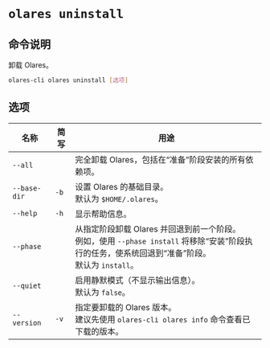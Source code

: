 # `olares uninstall`

## 命令说明
卸载 Olares。

```bash
olares-cli olares uninstall [选项]
```

## 选项

| 名称           | 简写   | 用途                                                                                                     |
|--------------|------|--------------------------------------------------------------------------------------------------------|
| `--all`      |      | 完全卸载 Olares，包括在“准备”阶段安装的所有依赖项。                                                                         |
| `--base-dir` | `-b` | 设置 Olares 的基础目录。<br>默认为 `$HOME/.olares`。                                                               |
| `--help`     | `-h` | 显示帮助信息。                                                                                                |
| `--phase`    |      | 从指定阶段卸载 Olares 并回退到前一个阶段。 <br> 例如，使用 `--phase install` 将移除“安装”阶段执行的任务，使系统回退到“准备”阶段。<br> 默认为 `install`。 |
| `--quiet`    |      | 启用静默模式（不显示输出信息）。 <br> 默认为 `false`。                                                                     |
| `--version`  | `-v` | 指定要卸载的 Olares 版本。<br>建议先使用 `olares-cli olares info` 命令查看已下载的版本。                                        |
